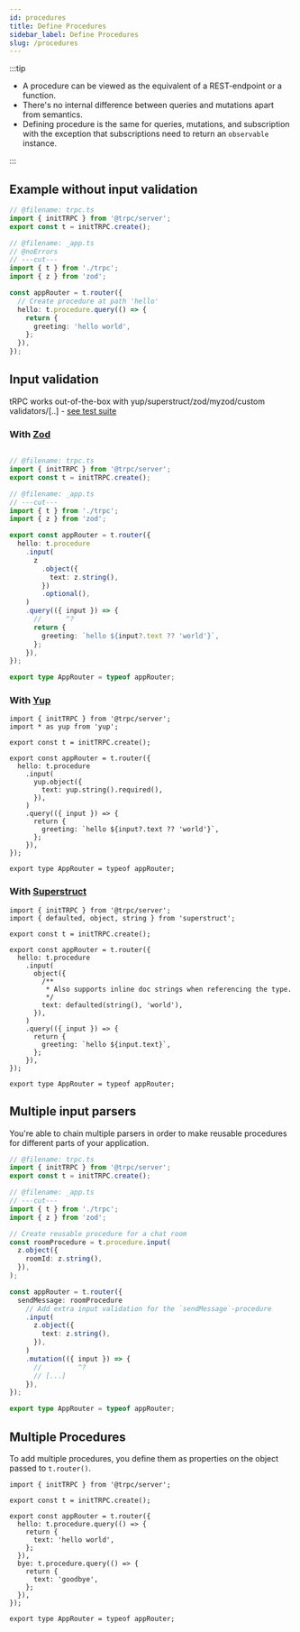 ```yaml
---
id: procedures
title: Define Procedures
sidebar_label: Define Procedures
slug: /procedures
---
```



:::tip

- A procedure can be viewed as the equivalent of a REST-endpoint or a function.
- There's no internal difference between queries and mutations apart from semantics.
- Defining procedure is the same for queries, mutations, and subscription with the exception that subscriptions need to return an `observable` instance.

:::



## Example without input validation

```ts twoslash
// @filename: trpc.ts
import { initTRPC } from '@trpc/server';
export const t = initTRPC.create();

// @filename: _app.ts
// @noErrors
// ---cut---
import { t } from './trpc';
import { z } from 'zod';

const appRouter = t.router({
  // Create procedure at path 'hello'
  hello: t.procedure.query(() => {
    return {
      greeting: 'hello world',
    };
  }),
});

```

## Input validation

tRPC works out-of-the-box with yup/superstruct/zod/myzod/custom validators/[..] - [see test suite](https://github.com/trpc/trpc/blob/main/packages/server/test/validators.test.ts)


### With [Zod](https://github.com/colinhacks/zod)

```ts twoslash

// @filename: trpc.ts
import { initTRPC } from '@trpc/server';
export const t = initTRPC.create();

// @filename: _app.ts
// ---cut---
import { t } from './trpc';
import { z } from 'zod';

export const appRouter = t.router({
  hello: t.procedure
    .input(
      z
        .object({
          text: z.string(),
        })
        .optional(),
    )
    .query(({ input }) => {
      //      ^?
      return {
        greeting: `hello ${input?.text ?? 'world'}`,
      };
    }),
});

export type AppRouter = typeof appRouter;
```

### With [Yup](https://github.com/jquense/yup)

```tsx
import { initTRPC } from '@trpc/server';
import * as yup from 'yup';

export const t = initTRPC.create();

export const appRouter = t.router({
  hello: t.procedure
    .input(
      yup.object({
        text: yup.string().required(),
      }),
    )
    .query(({ input }) => {
      return {
        greeting: `hello ${input?.text ?? 'world'}`,
      };
    }),
});

export type AppRouter = typeof appRouter;
```

### With [Superstruct](https://github.com/ianstormtaylor/superstruct)

```tsx
import { initTRPC } from '@trpc/server';
import { defaulted, object, string } from 'superstruct';

export const t = initTRPC.create();

export const appRouter = t.router({
  hello: t.procedure
    .input(
      object({
        /**
         * Also supports inline doc strings when referencing the type.
         */
        text: defaulted(string(), 'world'),
      }),
    )
    .query(({ input }) => {
      return {
        greeting: `hello ${input.text}`,
      };
    }),
});

export type AppRouter = typeof appRouter;
```


## Multiple input parsers

You're able to chain multiple parsers in order to make reusable procedures for different parts of your application.


```ts twoslash title='server.ts'
// @filename: trpc.ts
import { initTRPC } from '@trpc/server';
export const t = initTRPC.create();

// @filename: _app.ts
// ---cut---
import { t } from './trpc';
import { z } from 'zod';

// Create reusable procedure for a chat room
const roomProcedure = t.procedure.input(
  z.object({
    roomId: z.string(),
  }),
);

const appRouter = t.router({
  sendMessage: roomProcedure
    // Add extra input validation for the `sendMessage`-procedure
    .input(
      z.object({
        text: z.string(),
      }),
    )
    .mutation(({ input }) => {
      //         ^?
      // [...]
    }),
});

export type AppRouter = typeof appRouter;
```

## Multiple Procedures

To add multiple procedures, you define them as properties on the object passed to `t.router()`.

```tsx
import { initTRPC } from '@trpc/server';

export const t = initTRPC.create();

export const appRouter = t.router({
  hello: t.procedure.query(() => {
    return {
      text: 'hello world',
    };
  }),
  bye: t.procedure.query(() => {
    return {
      text: 'goodbye',
    };
  }),
});

export type AppRouter = typeof appRouter;
```
